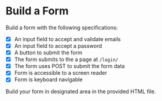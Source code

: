 # Build a Form

Build a form with the following specifications:
- [X] An input field to accept and validate emails
- [X] An input field to accept a password
- [X] A button to submit the form
- [X] The form submits to the a page at `/login/`
- [X] The form uses POST to submit the form data
- [X] Form is accessible to a screen reader
- [X] Form is keyboard navigable

Build your form in designated area in the provided HTML file.
